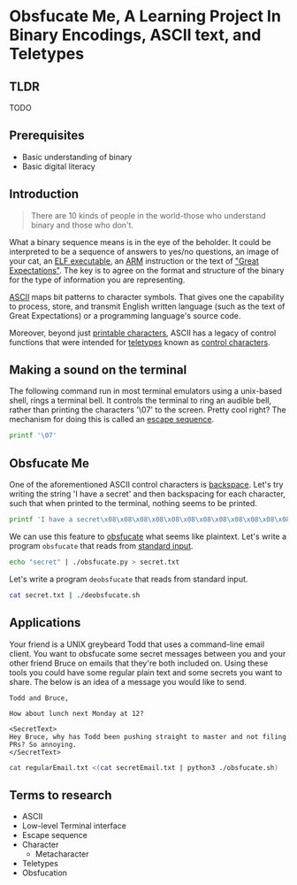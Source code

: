 # Obsfucate Me, A Learning Project In Binary Encodings, ASCII text, and Teletypes
## TLDR 
TODO
## Prerequisites
- Basic understanding of binary
- Basic digital literacy
## Introduction
> There are 10 kinds of people in the world-those who understand binary and those who don't.

What a binary sequence means is in the eye of the beholder. It could be interpreted to be a sequence of answers to yes/no questions, an image of your cat, an [ELF executable](https://en.wikipedia.org/wiki/Executable_and_Linkable_Format), an [ARM](https://en.wikipedia.org/wiki/ARM_architecture_family) instruction or the text of ["Great Expectations"](https://en.wikipedia.org/wiki/Great_Expectations). The key is to agree on the format and structure of the binary for the type of information you are representing.

[ASCII](https://en.wikipedia.org/wiki/ASCII) maps bit patterns to character symbols. That gives one the capability to process, store, and transmit English written language (such as the text of Great Expectations) or a programming language's source code.

Moreover, beyond just [printable characters](https://en.wikipedia.org/wiki/Graphic_character), ASCII has a legacy of control functions that were intended for [teletypes](https://en.wikipedia.org/wiki/Teleprinter) known as [control characters](https://en.wikipedia.org/wiki/Control_character). 

## Making a sound on the terminal
The following command run in most terminal emulators using a unix-based shell, rings a terminal bell. It controls the terminal to ring an audible bell, rather than printing the characters '\07' to the screen. Pretty cool right? The mechanism for doing this is called an [escape sequence](https://en.wikipedia.org/wiki/Escape_sequence).
```bash
printf '\07'
```

## Obsfucate Me
One of the aforementioned ASCII control characters is [backspace](https://en.wikipedia.org/wiki/Backspace). Let's try writing the string 'I have a secret' and then backspacing for each character, such that when printed to the terminal, nothing seems to be printed.
```bash
printf 'I have a secret\x08\x08\x08\x08\x08\x08\x08\x08\x08\x08\x08\x08\x08\x08\x08'
```
We can use this feature to [obsfucate](https://en.wikipedia.org/wiki/Obfuscation_(software)) what seems like plaintext. Let's write a program `obsfucate` that reads from [standard input](https://en.wikipedia.org/wiki/Standard_streams).
```bash
echo "secret" | ./obsfucate.py > secret.txt
```

Let's write a program `deobsfucate` that reads from standard input.

```bash
cat secret.txt | ./deobsfucate.sh
```
## Applications
Your friend is a UNIX greybeard Todd that uses a command-line email client. You want to obsfucate some secret messages between you and your other friend Bruce on emails that they're both included on. Using these tools you could have some regular plain text and some secrets you want to share. The below is an idea of a message you would like to send.
```
Todd and Bruce,

How about lunch next Monday at 12?

<SecretText>
Hey Bruce, why has Todd been pushing straight to master and not filing PRs? So annoying.
</SecretText>
```

```bash
cat regularEmail.txt <(cat secretEmail.txt | python3 ./obsfucate.sh)
```

## Terms to research
- ASCII
- Low-level Terminal interface
- Escape sequence
- Character
  - Metacharacter
- Teletypes
- Obsfucation